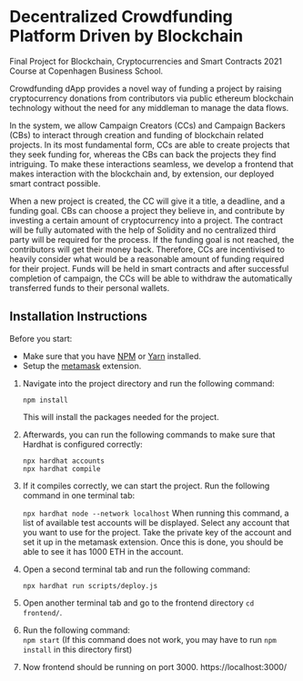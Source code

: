 # Decentralized Crowdfunding Platform Driven by Blockchain

Final Project for Blockchain, Cryptocurrencies and Smart Contracts 2021 Course at Copenhagen Business School.

Crowdfunding dApp provides a novel way of funding a project by raising cryptocurrency donations from contributors via public ethereum blockchain technology without the need for any middleman to manage the data flows. 


In the system, we allow Campaign Creators (CCs) and Campaign Backers (CBs) to interact through creation and funding of blockchain related projects. In its most fundamental form, CCs are able to create projects that they seek funding for, whereas the CBs can back the projects they find intriguing. To make these interactions seamless, we develop a frontend that makes interaction with the blockchain and, by extension, our deployed smart contract possible.

When a new project is created, the CC will give it a title, a deadline, and a funding goal. CBs can choose a project they believe in, and contribute by investing a certain amount of cryptocurrency into a project. The contract will be fully automated with the help of Solidity and no centralized third party will be required for the process. If the funding goal is not reached, the contributors will get their money back. Therefore, CCs are incentivised to heavily consider what would be a reasonable amount of funding required for their project. Funds will be held in smart contracts and after successful completion of campaign, the CCs will be able to withdraw the automatically transferred funds to their personal wallets.




## Installation Instructions
Before you start:
* Make sure that you have [NPM](https://www.npmjs.com/) or [Yarn](https://yarnpkg.com/) installed.
* Setup the [metamask](https://metamask.io/) extension.

1. Navigate into the project directory and run the following command:

    `npm install`

    This will install the packages needed for the project.

2. Afterwards, you can run the following commands to make sure that Hardhat is configured correctly:
    ```shell
    npx hardhat accounts
    npx hardhat compile
    ```

3. If it compiles correctly, we can start the project.
Run the following command in one terminal tab:

    `npx hardhat node --network localhost`
When running this command, a list of available test accounts will be displayed. Select any account that you want to use for the project. Take the private key of the account and set it up in the metamask extension. Once this is done, you should be able to see it has 1000 ETH in the account.


4. Open a second terminal tab and run the following command:
    
    `npx hardhat run scripts/deploy.js`

5. Open another terminal tab and go to the frontend directory `cd frontend/`. 

6. Run the following command:  
`npm start` (If this command does not work, you may have to run `npm install` in this directory first)

7. Now frontend should be running on port 3000. https://localhost:3000/

